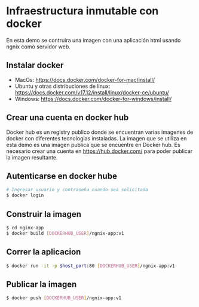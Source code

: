 # Infraestructura inmutable con docker
En esta demo se contruira una imagen con una aplicación html usando ngnix como servidor web.

## Instalar docker
- MacOs: https://docs.docker.com/docker-for-mac/install/
- Ubuntu y otras distribuciones de linux: https://docs.docker.com/v17.12/install/linux/docker-ce/ubuntu/
- Windows: https://docs.docker.com/docker-for-windows/install/

## Crear una cuenta en docker hub
Docker hub es un registry publico donde se encuentran varias imagenes de docker con diferentes tecnologias instaladas. La imagen que se utiliza en esta demo es una imagen publica que se encuentre en Docker hub. Es necesario crear una cuenta en https://hub.docker.com/ para poder publicar la imagen resultante.

## Autenticarse en docker hube
```sh
# Ingresar usuario y contraseña cuando sea solicitada
$ docker login

```
## Construir la imagen
```sh
$ cd nginx-app
$ docker build [DOCKERHUB_USER]/ngnix-app:v1 
```
## Correr la aplicacion
```sh
$ docker run -it -p $host_port:80 [DOCKERHUB_USER]/ngnix-app:v1 
```
## Publicar la imagen
```sh
$ docker push [DOCKERHUB_USER]/ngnix-app:v1 
```